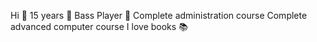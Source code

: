 Hi 💙
15 years 🥳
Bass Player 🎸
Complete administration course 
Complete advanced computer course
I love books 📚
